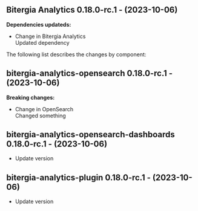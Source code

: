 ## Bitergia Analytics 0.18.0-rc.1 - (2023-10-06)

**Dependencies updateds:**

 * Change in Bitergia Analytics\
   Updated dependency

The following list describes the changes by component:

## bitergia-analytics-opensearch 0.18.0-rc.1 - (2023-10-06)

**Breaking changes:**

 * Change in OpenSearch\
   Changed something

  ## bitergia-analytics-opensearch-dashboards 0.18.0-rc.1 - (2023-10-06)
  
  * Update version
  ## bitergia-analytics-plugin 0.18.0-rc.1 - (2023-10-06)
  
  * Update version
